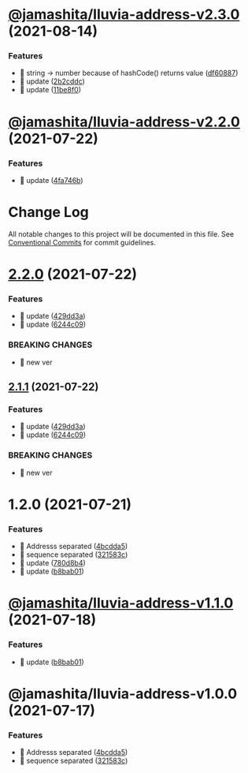 # [@jamashita/lluvia-address-v2.3.0](https://github.com/jamashita/lluvia/compare/@jamashita/lluvia-address-v2.2.0...@jamashita/lluvia-address-v2.3.0) (2021-08-14)


### Features

* 🎸 string -> number because of hashCode() returns value ([df60887](https://github.com/jamashita/lluvia/commit/df60887fb478ade82ff76af1b728580d2b8fc7d5))
* 🎸 update ([2b2cddc](https://github.com/jamashita/lluvia/commit/2b2cddc970d387683bb03457b0ed4e1b66109a74))
* 🎸 update ([11be8f0](https://github.com/jamashita/lluvia/commit/11be8f07541ac6d25fef570a6ebac4df104cc712))

# [@jamashita/lluvia-address-v2.2.0](https://github.com/jamashita/lluvia/compare/@jamashita/lluvia-address-v2.1.0...@jamashita/lluvia-address-v2.2.0) (2021-07-22)


### Features

* 🎸 update ([4fa746b](https://github.com/jamashita/lluvia/commit/4fa746b62a84f19cd3f0f066c00b460752a1a55c))

# Change Log

All notable changes to this project will be documented in this file.
See [Conventional Commits](https://conventionalcommits.org) for commit guidelines.

# [2.2.0](https://github.com/jamashita/lluvia.git/packages/address/compare/@jamashita/lluvia-address@1.2.0...@jamashita/lluvia-address@2.2.0) (2021-07-22)


### Features

* 🎸 update ([429dd3a](https://github.com/jamashita/lluvia.git/packages/address/commit/429dd3a4bc054deebaedf1dfb2a31f0510478731))
* 🎸 update ([6244c09](https://github.com/jamashita/lluvia.git/packages/address/commit/6244c095b2de0af6df96da944b86dc6f3bc38285))


### BREAKING CHANGES

* 🧨 new ver





## [2.1.1](https://github.com/jamashita/lluvia.git/packages/address/compare/@jamashita/lluvia-address@1.2.0...@jamashita/lluvia-address@2.1.1) (2021-07-22)


### Features

* 🎸 update ([429dd3a](https://github.com/jamashita/lluvia.git/packages/address/commit/429dd3a4bc054deebaedf1dfb2a31f0510478731))
* 🎸 update ([6244c09](https://github.com/jamashita/lluvia.git/packages/address/commit/6244c095b2de0af6df96da944b86dc6f3bc38285))


### BREAKING CHANGES

* 🧨 new ver





# 1.2.0 (2021-07-21)


### Features

* 🎸 Addresss separated ([4bcdda5](https://github.com/jamashita/lluvia.git/packages/address/commit/4bcdda55083385c299398b278c722c7bcb7bd858))
* 🎸 sequence separated ([321583c](https://github.com/jamashita/lluvia.git/packages/address/commit/321583c208abad1defd2dae46af91531c7f143ef))
* 🎸 update ([780d8b4](https://github.com/jamashita/lluvia.git/packages/address/commit/780d8b4b19124ac1758b23105cddb13f500b5493))
* 🎸 update ([b8bab01](https://github.com/jamashita/lluvia.git/packages/address/commit/b8bab01d1cbe57a0e8ddbd8efdb4657b1dbc96fd))





# [@jamashita/lluvia-address-v1.1.0](https://github.com/jamashita/lluvia/compare/@jamashita/lluvia-address-v1.0.0...@jamashita/lluvia-address-v1.1.0) (2021-07-18)


### Features

* 🎸 update ([b8bab01](https://github.com/jamashita/lluvia/commit/b8bab01d1cbe57a0e8ddbd8efdb4657b1dbc96fd))

# @jamashita/lluvia-address-v1.0.0 (2021-07-17)


### Features

* 🎸 Addresss separated ([4bcdda5](https://github.com/jamashita/lluvia/commit/4bcdda55083385c299398b278c722c7bcb7bd858))
* 🎸 sequence separated ([321583c](https://github.com/jamashita/lluvia/commit/321583c208abad1defd2dae46af91531c7f143ef))
